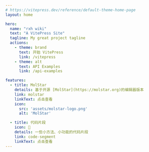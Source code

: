 ```yaml
---
# https://vitepress.dev/reference/default-theme-home-page
layout: home

hero:
  name: "rxh wiki"
  text: "A VitePress Site"
  tagline: My great project tagline
  actions:
    - theme: brand
      text: 开始 VitePress
      link: /vitepress
    - theme: alt
      text: API Examples
      link: /api-examples

features:
  - title: MolStar
    details: 基于开源 [MolStar](https://molstar.org)的编辑器版本
    link: molstar
    linkText: 点击查看
    icon: 
      src: 'assets/molstar-logo.png'
      alt: 'MolStar'

  - title: 代码片段
    icon: 📝
    details: 一些小方法、小功能的代码片段
    link: code-segment
    linkText: 点击查看
---
```


<ClientOnly>
  <Confetti />
</ClientOnly>